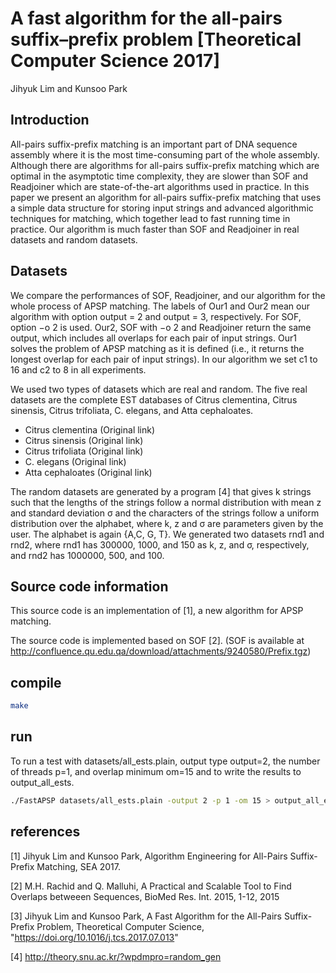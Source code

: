 # A fast algorithm for the all-pairs suffix–prefix problem [Theoretical Computer Science 2017]
Jihyuk Lim and Kunsoo Park

## Introduction
All-pairs suffix-prefix matching is an important part of DNA sequence assembly where it is the most time-consuming part of the whole assembly. Although there are algorithms for all-pairs suffix-prefix matching which are optimal in the asymptotic time complexity, they are slower than SOF and Readjoiner which are state-of-the-art algorithms used in practice.
In this paper we present an algorithm for all-pairs suffix-prefix matching that uses a simple data structure for storing input strings and advanced algorithmic techniques for matching, which together lead to fast running time in practice. Our algorithm is much faster than SOF and Readjoiner in real datasets and random datasets.

## Datasets
We compare the performances of SOF, Readjoiner, and our algorithm for the whole process of APSP matching. The labels of Our1 and Our2 mean our algorithm with option output = 2 and output = 3, respectively. For SOF, option −o 2 is used. Our2, SOF with −o 2 and Readjoiner return the same output, which includes all overlaps for each pair of input strings. Our1 solves the problem of APSP matching as it is defined (i.e., it returns the longest overlap for each pair of input strings).  In our algorithm we set c1 to 16 and c2 to 8 in all experiments.

We used two types of datasets which are real and random. The five real datasets are the complete EST databases of Citrus clementina, Citrus sinensis, Citrus trifoliata, C. elegans, and Atta cephaloates.

- Citrus clementina (Original link)
- Citrus sinensis (Original link)
- Citrus trifoliata (Original link)
- C. elegans (Original link)
- Atta cephaloates (Original link)

The random datasets are generated by a program \[4\] that gives k strings such that the lengths of the strings follow a normal distribution with mean z and standard deviation σ and the characters of the strings follow a uniform distribution over the alphabet, where k, z and σ are parameters given by the user. The alphabet is again {A,C, G, T}. We generated two datasets rnd1 and rnd2, where rnd1 has 300000, 1000, and 150 as k, z, and σ, respectively, and rnd2 has 1000000, 500, and 100.

## Source code information
This source code is an implementation of \[1\], a new algorithm for APSP matching.

The source code is implemented based on SOF \[2\]. (SOF is available at http://confluence.qu.edu.qa/download/attachments/9240580/Prefix.tgz)



## compile

```sh
make
```

## run

To run a test with datasets/all_ests.plain, output type output=2, the number of threads p=1, and overlap minimum om=15 and to write the results to output_all_ests.

```sh
./FastAPSP datasets/all_ests.plain -output 2 -p 1 -om 15 > output_all_ests
```

## references
[1] Jihyuk Lim and Kunsoo Park, Algorithm Engineering for All-Pairs Suffix-Prefix Matching, SEA 2017.

[2] M.H. Rachid and Q. Malluhi, A Practical and Scalable Tool to Find Overlaps betweeen Sequences, BioMed Res. Int. 2015, 1-12, 2015

[3] Jihyuk Lim and Kunsoo Park, A Fast Algorithm for the All-Pairs Suffix-Prefix Problem, Theoretical Computer Science, "https://doi.org/10.1016/j.tcs.2017.07.013"

[4] http://theory.snu.ac.kr/?wpdmpro=random_gen

